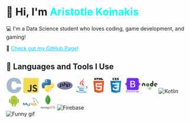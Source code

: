 <!DOCTYPE html>
<html lang="en">
<head>
  <meta charset="UTF-8">
  <link href="https://fonts.googleapis.com/css2?family=Fira+Code&display=swap" rel="stylesheet">
</head>
<body>

  <h1>👋 Hi, I'm <span style="color:#00ffff;">Aristotle Koinakis</span></h1>
  <p>💻 I'm a Data Science student who loves coding, game development, and gaming!</p>
  <p>🔗 <a href="https://github.com/your-username" target="_blank" style="color:#00ccff;">Check out my GitHub Page!</a></p>

  <h2>🚀 Languages and Tools I Use</h2>
  <div class="icon-grid">
    <img src="https://raw.githubusercontent.com/devicons/devicon/master/icons/c/c-original.svg" alt="C" width="42" height="42" />
    <img src="https://raw.githubusercontent.com/devicons/devicon/master/icons/javascript/javascript-original.svg" alt="JavaScript" width="42" height="42" />
    <img src="https://raw.githubusercontent.com/devicons/devicon/master/icons/python/python-original.svg" alt="Python" width="42" height="42" />
    <img src="https://raw.githubusercontent.com/devicons/devicon/master/icons/php/php-original.svg" alt="PHP" width="42" height="42" />
    <img src="https://raw.githubusercontent.com/devicons/devicon/master/icons/java/java-original.svg" alt="Java" width="42" height="42" />
    <img src="https://raw.githubusercontent.com/devicons/devicon/master/icons/html5/html5-original-wordmark.svg" alt="HTML5" width="42" height="42" />
    <img src="https://raw.githubusercontent.com/devicons/devicon/master/icons/css3/css3-original-wordmark.svg" alt="CSS3" width="42" height="42" />
    <img src="https://raw.githubusercontent.com/devicons/devicon/master/icons/bootstrap/bootstrap-plain-wordmark.svg" alt="Bootstrap" width="42" height="42" />
    <img src="https://raw.githubusercontent.com/devicons/devicon/master/icons/nodejs/nodejs-original-wordmark.svg" alt="Node.js" width="42" height="42" />
    <img src="https://www.vectorlogo.zone/logos/kotlinlang/kotlinlang-icon.svg" alt="Kotlin" width="42" height="42" />
    <img src="https://raw.githubusercontent.com/devicons/devicon/master/icons/android/android-original-wordmark.svg" alt="Android" width="42" height="42" />
    <img src="https://raw.githubusercontent.com/devicons/devicon/master/icons/mysql/mysql-original-wordmark.svg" alt="MySQL" width="42" height="42" />
    <img src="https://raw.githubusercontent.com/devicons/devicon/master/icons/mongodb/mongodb-original-wordmark.svg" alt="MongoDB" width="42" height="42" />
    <img src="https://www.vectorlogo.zone/logos/firebase/firebase-icon.svg" alt="Firebase" width="42" height="42" />
  </div>

  <div class="gif-container">
    <img src="https://media1.giphy.com/media/v1.Y2lkPTc5MGI3NjExY2JnOXBoeTc0dTR0N2JqYjF3Z3JidGdrenhpeWZscmJudmpxZWx2ayZlcD12MV9pbnRlcm5hbF9naWZfYnlfaWQmY3Q9Zw/2zelCiUo5KJyN8MgMr/giphy.gif" alt="Funny gif" width="400"/>
  </div>

</body>
</html>
